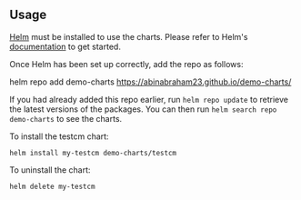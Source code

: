 ## Usage

[Helm](https://helm.sh) must be installed to use the charts.  Please refer to
Helm's [documentation](https://helm.sh/docs) to get started.

Once Helm has been set up correctly, add the repo as follows:

  helm repo add demo-charts https://abinabraham23.github.io/demo-charts/

If you had already added this repo earlier, run `helm repo update` to retrieve
the latest versions of the packages.  You can then run `helm search repo
demo-charts` to see the charts.

To install the testcm chart:

    helm install my-testcm demo-charts/testcm

To uninstall the chart:

    helm delete my-testcm